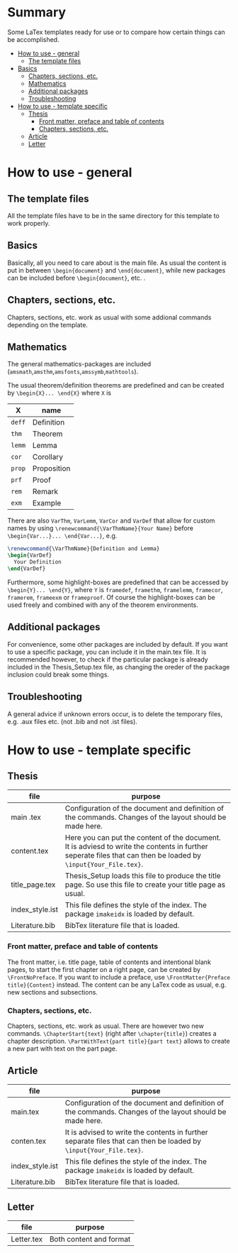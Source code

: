 

# <a name="Summary"></a>Summary
Some LaTex templates ready for use or to compare how certain things can be accomplished.


* [How to use - general](#How-to-general)
  * [The template files](#How-to-general)
* [Basics](#Basics)
  * [Chapters, sections, etc.](#Chapters-general)
  * [Mathematics](#Mathematics)
  * [Additional packages](#Additional)
  * [Troubleshooting](#Trouble)
* [How to use - template specific](#How-to-specific)
  * [Thesis](#Thesis)
     * [Front matter, preface and table of contents](#Front)
     * [Chapters, sections, etc.](#Chapters-theis)
  * [Article](#Article)
  * [Letter](#Letter)


# <a name="How-to-general"></a>How to use - general



## <a name="Files"></a>The template files
All the template files have to be in the same directory for this template to work properly.



## <a name="Basics"></a>Basics
Basically, all you need to care about is the main file. As usual the content is put in between `\begin{document}` and `\end{document}`, while new packages can be included before `\begin{document}`, etc. .



## <a name="Chapters-general"></a> Chapters, sections, etc.
Chapters, sections, etc. work as usual with some addional commands depending on the template.


## <a name="Mathematics"></a>Mathematics
The general mathematics-packages are included (`amsmath`,`amsthm`,`amsfonts`,`amssymb`,`mathtools`).

The usual theorem/definition theorems are predefined and can be created by `\begin{X}... \end{X}` where `X` is

X | name
---|---
`deff` | Definition
`thm` | Theorem
`lemm` | Lemma
`cor`| Corollary
`prop`| Proposition
`prf`| Proof
`rem`| Remark
`exm`| Example

There are also `VarThm`, `VarLemm`, `VarCor` and `VarDef` that allow for custom names by using `\renewcommand{\VarThmName}{Your Name}` before `\begin{Var...}... \end{Var...}`, e.g.
```latex
\renewcommand{\VarThmName}{Definition and Lemma}
\begin{VarDef}
  Your Definition
\end{VarDef}
```

Furthermore, some highlight-boxes are predefined that can be accessed by `\begin{Y}... \end{Y}`, where `Y` is `framedef`, `framethm`, `framelemm`, `framecor`, `framerem`, `frameexm` or `frameproof`. Of course the highlight-boxes can be used freely and combined with any of the theorem environments.


## <a name="Additional"></a>Additional packages
For convenience, some other packages are included by default. If you want to use a specific package, you can include it in the main.tex file. It is recommended however, to check if the particular package is already included in the Thesis_Setup.tex file, as changing the oreder of the package inclusion could break some things.


## <a name="Trouble"></a>Troubleshooting
A general advice if unknown errors occur, is to delete the temporary files, e.g. .aux files etc. (not .bib and not .ist files).



# <a name="How-to-specific"></a>How to use - template specific

## <a name="Thesis"></a>Thesis




file | purpose
-----|--------
main .tex| Configuration of the document and definition of the commands. Changes of the layout should be made here.
content.tex| Here you can put the content of the document. It is adviesd to write the contents in further seperate files that can then be loaded by `\input{Your_File.tex}`.
title_page.tex | Thesis_Setup loads this file to produce the title page. So use this file to create your title page as usual.
index_style.ist| This file defines the style of the index. The package `imakeidx` is loaded by default.
Literature.bib| BibTex literature file that is loaded.

### <a name="Front"></a>Front matter, preface and table of contents
The front matter, i.e. title page, table of contents and intentional blank pages, to start the first chapter on a right page, can be created by `\FrontNoPreface`. If you want to include a preface, use `\FrontMatter{Preface title}{Content}` instead. The content can be any LaTex code as usual, e.g. new sections and subsections.

### <a name="Chapters-theis"></a>Chapters, sections, etc.
Chapters, sections, etc. work as usual. There are however two new commands. `\ChapterStart{text}` (right after `\chapter{title}`) creates a chapter description. `\PartWithText{part title}{part text}` allows to create a new part with text on the part page.


## <a name="Article"></a>Article

file | purpose
-----|--------
main.tex| Configuration of the document and definition of the commands. Changes of the layout should be made here.
conten.tex| It is advised to write the contents in further separate files that can then be loaded by `\input{Your_File.tex}`.
index_style.ist| This file defines the style of the index. The package `imakeidx` is loaded by default.
Literature.bib| BibTex literature file that is loaded.

## <a name="Letter"></a>Letter
file | purpose
-----|--------
Letter.tex| Both content and format
